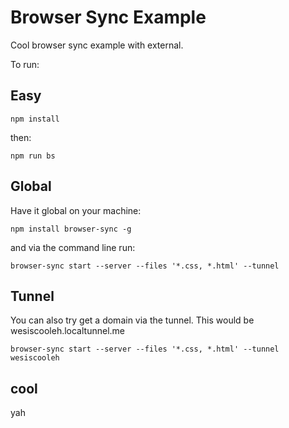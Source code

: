 # Browser Sync Example

Cool browser sync example with external. 


To run:

## Easy

`npm install`

then:

`npm run bs`


## Global

Have it global on your machine: 

`npm install browser-sync -g`

and via the command line run:

`browser-sync start --server --files '*.css, *.html' --tunnel`


## Tunnel

You can also try get a domain via the tunnel. This would be wesiscooleh.localtunnel.me

`browser-sync start --server --files '*.css, *.html' --tunnel wesiscooleh`

## cool 

yah
